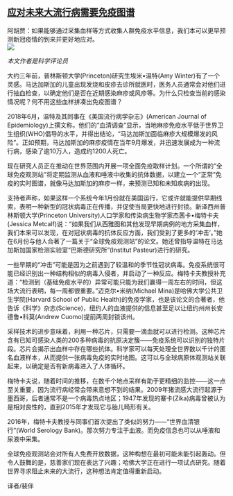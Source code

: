 <!--1594155147000-->
[应对未来大流行病需要免疫图谱](https://cn.ft.com/story/001088445?full=y)
------

<div></div><div class="story-lead">阿胡贾：如果能够通过采集血样等方式收集人群免疫水平信息，我们本可以更早预测新冠疫情的到来并更好地应对。</div><div class=" story-image image"><img src="https://thumbor.ftacademy.cn/unsafe/1340x754/https://thumbor.ftacademy.cn/unsafe/picture/1/000096041_piclink.jpg"></div><div class="story-body"><div id="story-body-container"><p><i>本文作者是科学评论员</i></p><p>大约三年前，普林斯顿大学(Princeton)研究生埃米•温特(Amy Winter)有了一个灵感。马达加斯加的儿童出现发烧和皮疹去诊所就医时，医务人员通常会对他们进行抽血检查，以确定他们是否在近期感染麻疹或风疹等。为什么只检查当前的感染情况呢？何不用这些血样拼凑出免疫图谱？</p><p>2018年6月，温特及其同事在《美国流行病学杂志》(American Journal of Epidemiology)上撰文称，他们的“血清调查”显示，当地麻疹免疫水平低于世界卫生组织(WHO)倡导的水平，并得出结论，“马达加斯加面临麻疹大规模爆发的风险”。正如预期，马达加斯加的麻疹疫情在当年9月爆发，并迅速发展成为一种流行病，感染了逾10万人，造成约1200人死亡。</p><p>现在研究人员正在推动在世界范围内开展一项全面免疫取样计划。一个所谓的“全球免疫观测站”将定期监测从血液和唾液中收集的抗体数据，以建立一个“正常”免疫的实时图谱，就像马达加斯加的麻疹一样，来预测已知和未知疾病的出现。</p><div  data-o-ads-name="mpu-middle1" class="o-ads in-article-advert" data-o-ads-formats-default="false"  data-o-ads-formats-small="FtcMobileMpu"  data-o-ads-formats-medium="FtcMpu" data-o-ads-formats-large="FtcMpu" data-o-ads-formats-extra="FtcMpu" data-o-ads-targeting="cnpos=middle1;" data-cy='[{"devices":["PC","iPhoneWeb","AndroidWeb","iPhoneApp","AndroidApp"],"pattern":"MPU","position":"Middle1","container":"mpuInStory"}]'></div><p>支持者声称，如果这样一个系统今年1月份就在美国运行，它或许就能提供早期线索，表明一种新型的冠状病毒正在传播，并促使当局更快地进行封锁。新泽西州普林斯顿大学(Princeton University)人口学家和传染病生物学家杰茜卡•梅特卡夫(Jessica Metcalf)说：“如果我们从西雅图和其他发现早期病例的地方采集血样，我们本来可以发现，在对冠状病毒的抗体反应方面，我们受到了更多的‘冲击’。”她在6月份与他人合著了一篇关于“全球免疫观测站”的论文。她还曾指导温特在马达加斯加国家检测实验室“巴斯德研究所”(Institut Pasteur)进行的研究。</p><p>一些早期的“冲击”可能是因为之前遇到了较温和的季节性冠状病毒。免疫系统很可能已经识别出一种结构相似的病毒入侵者，并启动了一种反应。梅特卡夫教授补充道：“检测到（基础免疫水平的）异常可能只能为我们赢得一周左右的时间，但这场大流行表明，每一周都很重要。”迈克尔•米纳(Michael Mina)是哈佛大学公共卫生学院(Harvard School of Public Health)的免疫学家，也是该论文的合著者，他告诉《科学》杂志(Science)，纽约人的血液提供的信息甚至足以让纽约州州长安德鲁•科莫(Andrew Cuomo)提前两周封锁该州。</p><p>采样技术的进步意味着，利用一种芯片，只需要一滴血就可以进行检测。这种芯片含有已知可感染人类的200多种病毒的抗原决定簇——免疫系统可以识别的独特片段。芯片会揭示出血样中存在哪些抗体。科学家可以每天处理全世界数以千计的匿名血液样本，从而提供一张病毒免疫的实时地图。这可以与全球病原体观测站关联起来，以确定是否有新病毒进入了人体循环。</p><p>梅特卡夫说，随着时间的推移，在数千个地点采样有助于更精细的监控——这一点至关重要，因为流行病经常会带来意想不到的结果。2009年猪流感大流行起源于墨西哥，后者通常不是一个病毒热点地区；1947年发现的寨卡(Zika)病毒曾被认为是相对良性的，直到2015年才发现它与胎儿畸形有关。</p><p>2016年，梅特卡夫教授与同事们首次提出了类似的努力——“世界血清银行”(World Serology Bank)。那次努力专注于血液。而免疫信息也可以从唾液和尿液中采集。</p><p>全球免疫观测站会对所有人免费开放数据，这种构想在最初可能未能引起轰动。但令人鼓舞的是，慈善家们现在表达了兴趣；哈佛大学正在进行一项试点研究。随着世界寻求阻止未来的大流行，这种想法肯定值得重新启动。</p><div data-o-ads-name="mpu-middle2" class="o-ads in-article-advert" data-o-ads-formats-default="false"  data-o-ads-formats-small="FtcMobileMpu"  data-o-ads-formats-medium="false" data-o-ads-formats-large="false" data-o-ads-formats-extra="false" data-o-ads-targeting="cnpos=middle2;" data-cy='[{"devices":["iPhoneWeb","AndroidWeb","iPhoneApp","AndroidApp"],"pattern":"MPU","position":"Middle2","container":"mpuInStory"}]'></div><p>译者/裴伴</p></div><div class="clearfloat"></div></div>
